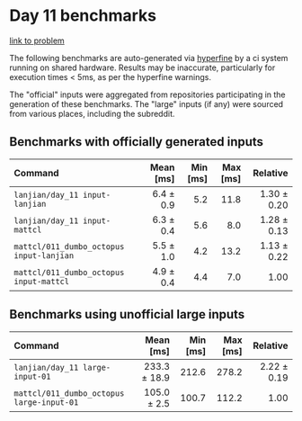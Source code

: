 # Day 11 benchmarks

[link to problem](http://adventofcode.com/2021/day/11)

The following benchmarks are auto-generated via [hyperfine](https://github.com/sharkdp/hyperfine) by a ci system running on shared hardware. Results may be inaccurate, particularly for execution times < 5ms, as per the hyperfine warnings.

The "official" inputs were aggregated from repositories participating in the generation of these benchmarks. The "large" inputs (if any) were sourced from various places, including the subreddit.

## Benchmarks with officially generated inputs
| Command | Mean [ms] | Min [ms] | Max [ms] | Relative |
|:---|---:|---:|---:|---:|
| `lanjian/day_11 input-lanjian` | 6.4 ± 0.9 | 5.2 | 11.8 | 1.30 ± 0.20 |
| `lanjian/day_11 input-mattcl` | 6.3 ± 0.4 | 5.6 | 8.0 | 1.28 ± 0.13 |
| `mattcl/011_dumbo_octopus input-lanjian` | 5.5 ± 1.0 | 4.2 | 13.2 | 1.13 ± 0.22 |
| `mattcl/011_dumbo_octopus input-mattcl` | 4.9 ± 0.4 | 4.4 | 7.0 | 1.00 |
## Benchmarks using unofficial large inputs
| Command | Mean [ms] | Min [ms] | Max [ms] | Relative |
|:---|---:|---:|---:|---:|
| `lanjian/day_11 large-input-01` | 233.3 ± 18.9 | 212.6 | 278.2 | 2.22 ± 0.19 |
| `mattcl/011_dumbo_octopus large-input-01` | 105.0 ± 2.5 | 100.7 | 112.2 | 1.00 |
